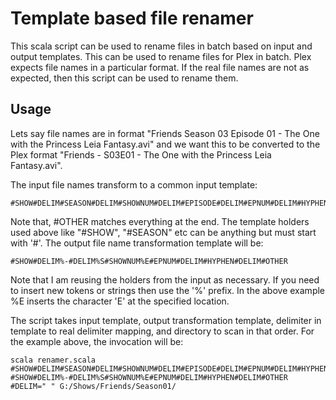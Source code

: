 Template based file renamer
===========================

This scala script can be used to rename files in batch based on input and output templates. This can be used to rename files for Plex in batch. Plex expects file names in a particular format. If the real file names are not as expected, then this script can be used to rename them.

Usage
-----

Lets say file names are in format "Friends Season 03 Episode 01 - The One with the Princess Leia Fantasy.avi" and we want this to be converted to the Plex format "Friends - S03E01 - The One with the Princess Leia Fantasy.avi".

The input file names transform to a common input template: 
	
	#SHOW#DELIM#SEASON#DELIM#SHOWNUM#DELIM#EPISODE#DELIM#EPNUM#DELIM#HYPHEN#DELIM#OTHER
	
Note that, #OTHER matches everything at the end. The template holders used above like "#SHOW", "#SEASON" etc can be anything but must start with '#'. 
The output file name transformation template will be:

	#SHOW#DELIM%-#DELIM%S#SHOWNUM%E#EPNUM#DELIM#HYPHEN#DELIM#OTHER

Note that I am reusing the holders from the input as necessary. If you need to insert new tokens or strings then use the '%' prefix. In the above example %E inserts the character 'E' at the specified location. 

The script takes input template, output transformation template, delimiter in template to real delimiter mapping, and directory to scan in that order. For the example above, the invocation will be:

	scala renamer.scala #SHOW#DELIM#SEASON#DELIM#SHOWNUM#DELIM#EPISODE#DELIM#EPNUM#DELIM#HYPHEN#DELIM#OTHER #SHOW#DELIM%-#DELIM%S#SHOWNUM%E#EPNUM#DELIM#HYPHEN#DELIM#OTHER #DELIM=" " G:/Shows/Friends/Season01/